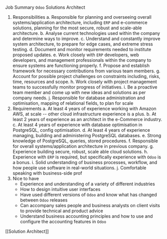 Job Summary
`Odoo` Solutions Architect 
1. Responsibilities 
	a. Responsible for planning and overseeing overall systems/application architecture, including `ERP` and e-commerce solutions, planning for the most secure, robust and scale-able architecture.
	b. Analyse current technologies used within the company and determine ways to improve.
	c. Understand and constantly improve system architecture, to prepare for edge cases, and extreme stress testing.
	d. Document and monitor requirements needed to institute proposed updates.
	e. Work closely with `ERP` developers, web developers, and management professionals within the company to ensure systems are functioning properly.
	f. Propose and establish framework for necessary contributions from various team members.
	g. Account for possible project challenges on constraints including, risks, time, resources and scope.
	h. Work closely with project management teams to successfully monitor progress of initiatives.
	i. Be a proactive team member and come up with new ideas and solutions as per company needs.
	j. Responsible for database administration and optimisation, mapping of relational fields, to plan for scale 
2. Requirements 
	a. At least 4 years of experience working with Amazon AWS, at scale -- other cloud infrastructure experience is a plus.
	b. At least 2 years of experience as an architect in the e-Commerce industry.
	c. At least 4 years of experience with database optimisation in PostgreSQL, config optimisation.
	d. At least 4 years of experience managing, building and administering PostgreSQL databases.
	e. Strong knowledge of PostgreSQL, queries, stored procedures.
	f. Responsible for overall systems/application architecture in previous company.
	g. Experience building secure, robust, scale able cloud solutions.
	h. Experience with `ERP` is required, but specifically experience with `Odoo` is a bonus.
	i. Solid understanding of business processes, workflow, and how people use software in real-world situations.
	j. Comfortable speaking with business-side prof
3. Nice to have
	- Experience and understanding of a variety of different industries
	- How to design intuitive user interfaces
	- Have used different versions of `Odoo` and know what has changed between `Odoo` releases
	- Can accompany sales people and business analysts on client visits to provide technical and product advice
	- Understand business accounting principles and how to use and configure the accounting features in `Odoo`


[[Solution Architect]]

